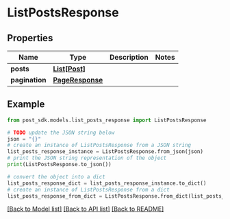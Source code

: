 # ListPostsResponse


## Properties

Name | Type | Description | Notes
------------ | ------------- | ------------- | -------------
**posts** | [**List[Post]**](Post.md) |  | 
**pagination** | [**PageResponse**](PageResponse.md) |  | 

## Example

```python
from post_sdk.models.list_posts_response import ListPostsResponse

# TODO update the JSON string below
json = "{}"
# create an instance of ListPostsResponse from a JSON string
list_posts_response_instance = ListPostsResponse.from_json(json)
# print the JSON string representation of the object
print(ListPostsResponse.to_json())

# convert the object into a dict
list_posts_response_dict = list_posts_response_instance.to_dict()
# create an instance of ListPostsResponse from a dict
list_posts_response_from_dict = ListPostsResponse.from_dict(list_posts_response_dict)
```
[[Back to Model list]](../README.md#documentation-for-models) [[Back to API list]](../README.md#documentation-for-api-endpoints) [[Back to README]](../README.md)


